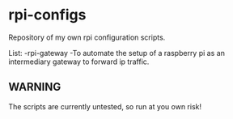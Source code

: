 # rpi-configs
Repository of my own rpi configuration scripts.

List:
	-rpi-gateway
		-To automate the setup of a raspberry pi as an intermediary gateway to forward ip traffic.

## WARNING
The scripts are currently untested, so run at you own risk!
